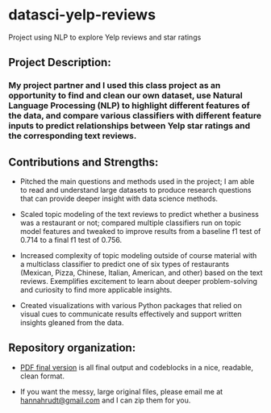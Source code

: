# datasci-yelp-reviews
Project using NLP to explore Yelp reviews and star ratings

## Project Description:
### My project partner and I used this class project as an opportunity to find and clean our own dataset, use Natural Language Processing (NLP) to highlight different features of the data, and compare various classifiers with different feature inputs to predict relationships between Yelp star ratings and the corresponding text reviews. 

## Contributions and Strengths:
- Pitched the main questions and methods used in the project; I am able to read and understand large datasets to produce research questions that can provide deeper insight with data science methods.

- Scaled topic modeling of the text reviews to predict whether a business was a restaurant or not; compared multiple classifiers run on topic model features and tweaked to improve results from a baseline f1 test of 0.714 to a final f1 test of 0.756.

- Increased complexity of topic modeling outside of course material with a multiclass classifier to predict one of six types of restaurants (Mexican, Pizza, Chinese, Italian, American, and other) based on the text reviews. Exemplifies excitement to learn about deeper problem-solving and curiosity to find more applicable insights.

- Created visualizations with various Python packages that relied on visual cues to communicate results effectively and support written insights gleaned from the data.


## Repository organization:
- [PDF final version](\datasci-yelp-reviews.pdf) is all final output and codeblocks in a nice, readable, clean format.

- If you want the messy, large original files, please email me at hannahrudt@gmail.com and I can zip them for you.


